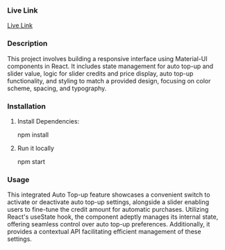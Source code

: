 ### Live Link
<a href="https://sudhanshu-purohit.github.io/Sudhanshu-Smartify-assignment/">Live Link</a>

### Description 
This project involves building a responsive interface using Material-UI components in React. It includes state management for auto top-up and slider value, logic for slider credits and price display, auto top-up functionality, and styling to match a provided design, focusing on color scheme, spacing, and typography.

### Installation
1. Install Dependencies:

    npm install

2. Run it locally

    npm start

### Usage      

This integrated Auto Top-up feature showcases a convenient switch to activate or deactivate auto top-up settings, alongside a slider enabling users to fine-tune the credit amount for automatic purchases. Utilizing React's useState hook, the component adeptly manages its internal state, offering seamless control over auto top-up preferences. Additionally, it provides a contextual API facilitating efficient management of these settings.








